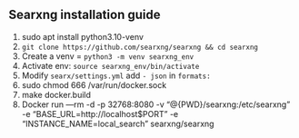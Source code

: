 ## Searxng installation guide

1. sudo apt install python3.10-venv
2. `git clone https://github.com/searxng/searxng && cd searxng`
2. Create a venv = `python3 -m venv searxng_env`
3. Activate env: `source searxng_env/bin/activate`
4. Modify `searx/settings.yml` add `- json` in `formats:`
5. sudo chmod 666 /var/run/docker.sock 
6. make docker.build
7. Docker run —rm -d -p 32768:8080 -v “@{PWD}/searxng:/etc/searxng” -e “BASE_URL=http://localhost$PORT” -e “INSTANCE_NAME=local_search” searxng/searxng
